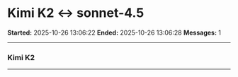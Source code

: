# Kimi K2 ↔ sonnet-4.5

**Started:** 2025-10-26 13:06:22
**Ended:** 2025-10-26 13:06:28
**Messages:** 1

---

### Kimi K2

 

---

